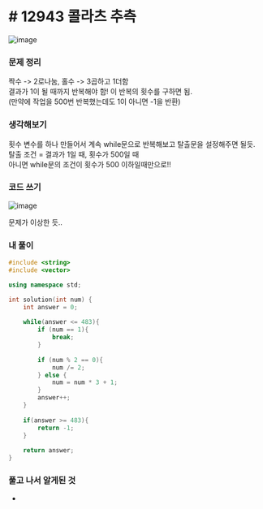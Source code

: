 # # 12943 콜라츠 추측

![image](https://user-images.githubusercontent.com/28949235/122719593-5c9c8680-d2a9-11eb-8599-309221d68984.png)

### 문제 정리

짝수 -> 2로나눔, 홀수 -> 3곱하고 1더함  
결과가 1이 될 때까지 반복해야 함!  이 반복의 횟수를 구하면 됨.  
(만약에 작업을 500번 반복했는데도 1이 아니면 -1을 반환)

### 생각해보기

횟수 변수를 하나 만들어서 계속 while문으로 반복해보고 탈출문을 설정해주면 될듯.  
탈출 조건 = 결과가 1일 때, 횟수가 500일 때  
아니면 while문의 조건이 횟수가 500 이하일때만으로!!

### 코드 쓰기

![image](https://user-images.githubusercontent.com/28949235/122720475-7ab6b680-d2aa-11eb-91c2-489d870417ab.png)

문제가 이상한 듯..

### 내 풀이

```c++
#include <string>
#include <vector>

using namespace std;

int solution(int num) {
    int answer = 0;
    
    while(answer <= 483){
        if (num == 1){
            break;
        }
                
        if (num % 2 == 0){
            num /= 2;
        } else {
            num = num * 3 + 1;
        }
        answer++;
    }
    
    if(answer >= 483){
        return -1;
    }
    
    return answer;
}
```

### 풀고 나서 알게된 것

-
